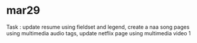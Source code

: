 # mar29
 Task : update resume using fieldset and legend, create a naa song pages using multimedia audio tags, update netflix page using multimedia video 1
